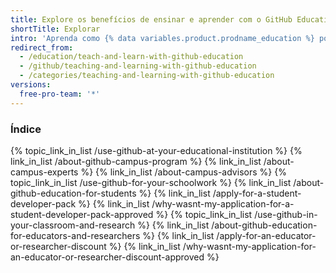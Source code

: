 ```yaml
---
title: Explore os benefícios de ensinar e aprender com o GitHub Education
shortTitle: Explorar
intro: 'Aprenda como {% data variables.product.prodname_education %} pode beneficiar sua sala de aula, trabalho escolar ou pesquisa e como inscrever-se para ter acesso gratuito a várias ferramentas de desenvolvedor dos parceiros de {% data variables.product.company_short %}.'
redirect_from:
  - /education/teach-and-learn-with-github-education
  - /github/teaching-and-learning-with-github-education
  - /categories/teaching-and-learning-with-github-education
versions:
  free-pro-team: '*'
---
```


### Índice

{% topic_link_in_list /use-github-at-your-educational-institution %}
    {% link_in_list /about-github-campus-program %}
    {% link_in_list /about-campus-experts %}
    {% link_in_list /about-campus-advisors %}
{% topic_link_in_list /use-github-for-your-schoolwork %}
    {% link_in_list /about-github-education-for-students %}
    {% link_in_list /apply-for-a-student-developer-pack %}
    {% link_in_list /why-wasnt-my-application-for-a-student-developer-pack-approved %}
{% topic_link_in_list /use-github-in-your-classroom-and-research %}
    {% link_in_list /about-github-education-for-educators-and-researchers %}
    {% link_in_list /apply-for-an-educator-or-researcher-discount %}
    {% link_in_list /why-wasnt-my-application-for-an-educator-or-researcher-discount-approved %}
